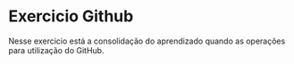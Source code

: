 # Exercicio Github

Nesse exercicio está a consolidação do aprendizado quando as operações para utilização do GitHub.
